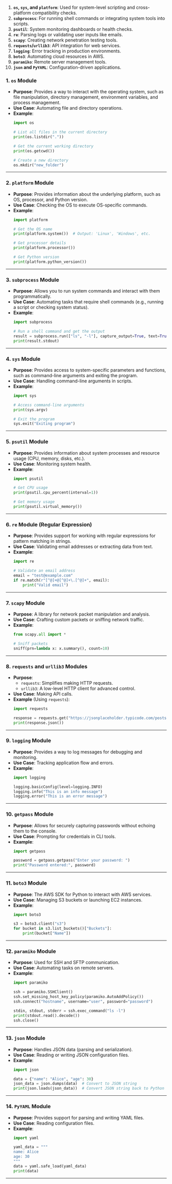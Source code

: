 1. **`os`, `sys`, and `platform`**: Used for system-level scripting and cross-platform compatibility checks.
2. **`subprocess`**: For running shell commands or integrating system tools into scripts.
3. **`psutil`**: System monitoring dashboards or health checks.
4. **`re`**: Parsing logs or validating user inputs like emails.
5. **`scapy`**: Creating network penetration testing tools.
6. **`requests`/`urllib3`**: API integration for web services.
7. **`logging`**: Error tracking in production environments.
8. **`boto3`**: Automating cloud resources in AWS.
9. **`paramiko`**: Remote server management tools.
10. **`json` and `PyYAML`**: Configuration-driven applications.

### **1. `os` Module**
- **Purpose**: Provides a way to interact with the operating system, such as file manipulation, directory management, environment variables, and process management.
- **Use Case**: Automating file and directory operations.
- **Example**:
  ```python
  import os

  # List all files in the current directory
  print(os.listdir("."))
  
  # Get the current working directory
  print(os.getcwd())

  # Create a new directory
  os.mkdir("new_folder")
  ```

---

### **2. `platform` Module**
- **Purpose**: Provides information about the underlying platform, such as OS, processor, and Python version.
- **Use Case**: Checking the OS to execute OS-specific commands.
- **Example**:
  ```python
  import platform

  # Get the OS name
  print(platform.system())  # Output: 'Linux', 'Windows', etc.

  # Get processor details
  print(platform.processor())

  # Get Python version
  print(platform.python_version())
  ```

---

### **3. `subprocess` Module**
- **Purpose**: Allows you to run system commands and interact with them programmatically.
- **Use Case**: Automating tasks that require shell commands (e.g., running a script or checking system status).
- **Example**:
  ```python
  import subprocess

  # Run a shell command and get the output
  result = subprocess.run(["ls", "-l"], capture_output=True, text=True)
  print(result.stdout)
  ```

---

### **4. `sys` Module**
- **Purpose**: Provides access to system-specific parameters and functions, such as command-line arguments and exiting the program.
- **Use Case**: Handling command-line arguments in scripts.
- **Example**:
  ```python
  import sys

  # Access command-line arguments
  print(sys.argv)

  # Exit the program
  sys.exit("Exiting program")
  ```

---

### **5. `psutil` Module**
- **Purpose**: Provides information about system processes and resource usage (CPU, memory, disks, etc.).
- **Use Case**: Monitoring system health.
- **Example**:
  ```python
  import psutil

  # Get CPU usage
  print(psutil.cpu_percent(interval=1))

  # Get memory usage
  print(psutil.virtual_memory())
  ```

---

### **6. `re` Module (Regular Expression)**
- **Purpose**: Provides support for working with regular expressions for pattern matching in strings.
- **Use Case**: Validating email addresses or extracting data from text.
- **Example**:
  ```python
  import re

  # Validate an email address
  email = "test@example.com"
  if re.match(r"[^@]+@[^@]+\.[^@]+", email):
      print("Valid email")
  ```

---

### **7. `scapy` Module**
- **Purpose**: A library for network packet manipulation and analysis.
- **Use Case**: Crafting custom packets or sniffing network traffic.
- **Example**:
  ```python
  from scapy.all import *

  # Sniff packets
  sniff(prn=lambda x: x.summary(), count=10)
  ```

---

### **8. `requests` and `urllib3` Modules**
- **Purpose**:
  - `requests`: Simplifies making HTTP requests.
  - `urllib3`: A low-level HTTP client for advanced control.
- **Use Case**: Making API calls.
- **Example** (Using `requests`):
  ```python
  import requests

  response = requests.get("https://jsonplaceholder.typicode.com/posts")
  print(response.json())
  ```

---

### **9. `logging` Module**
- **Purpose**: Provides a way to log messages for debugging and monitoring.
- **Use Case**: Tracking application flow and errors.
- **Example**:
  ```python
  import logging

  logging.basicConfig(level=logging.INFO)
  logging.info("This is an info message")
  logging.error("This is an error message")
  ```

---

### **10. `getpass` Module**
- **Purpose**: Allows for securely capturing passwords without echoing them to the console.
- **Use Case**: Prompting for credentials in CLI tools.
- **Example**:
  ```python
  import getpass

  password = getpass.getpass("Enter your password: ")
  print("Password entered:", password)
  ```

---

### **11. `boto3` Module**
- **Purpose**: The AWS SDK for Python to interact with AWS services.
- **Use Case**: Managing S3 buckets or launching EC2 instances.
- **Example**:
  ```python
  import boto3

  s3 = boto3.client("s3")
  for bucket in s3.list_buckets()["Buckets"]:
      print(bucket["Name"])
  ```

---

### **12. `paramiko` Module**
- **Purpose**: Used for SSH and SFTP communication.
- **Use Case**: Automating tasks on remote servers.
- **Example**:
  ```python
  import paramiko

  ssh = paramiko.SSHClient()
  ssh.set_missing_host_key_policy(paramiko.AutoAddPolicy())
  ssh.connect("hostname", username="user", password="password")

  stdin, stdout, stderr = ssh.exec_command("ls -l")
  print(stdout.read().decode())
  ssh.close()
  ```

---

### **13. `json` Module**
- **Purpose**: Handles JSON data (parsing and serialization).
- **Use Case**: Reading or writing JSON configuration files.
- **Example**:
  ```python
  import json

  data = {"name": "Alice", "age": 30}
  json_data = json.dumps(data)  # Convert to JSON string
  print(json.loads(json_data))  # Convert JSON string back to Python dictionary
  ```

---

### **14. `PyYAML` Module**
- **Purpose**: Provides support for parsing and writing YAML files.
- **Use Case**: Reading configuration files.
- **Example**:
  ```python
  import yaml

  yaml_data = """
  name: Alice
  age: 30
  """
  data = yaml.safe_load(yaml_data)
  print(data)
  ```

---
